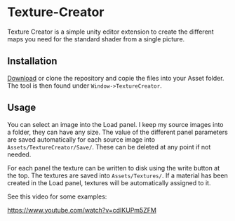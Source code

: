 # Texture-Creator
Texture Creator is a simple unity editor extension to create the different maps you need for the standard shader from a single picture. 

## Installation

[Download](https://github.com/Staross/Texture-Creator/archive/master.zip) or clone the repository and copie the files into your Asset folder. The tool is then found under `Window->TextureCreator`.

## Usage

You can select an image into the Load panel. I keep my source images into a folder, they can have any size. The value of the different panel parameters are saved automatically for each source image into `Assets/TextureCreator/Save/`. These can be deleted at any point if not needed.

For each panel the texture can be written to disk using the write button at the top. The textures are saved into `Assets/Textures/`. If a material has been created in the Load panel, textures will be automatically assigned to it.

See this video for some examples:

https://www.youtube.com/watch?v=cdIKUPm5ZFM

